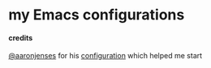 # my Emacs configurations

#### credits
[@aaronjenses](https://github.com/aaronjensen) for his [configuration](https://github.com/aaronjensen/spacemacs.d) which helped me start 
